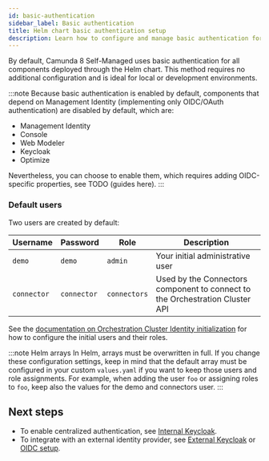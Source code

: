 ```yaml
---
id: basic-authentication
sidebar_label: Basic authentication
title: Helm chart basic authentication setup
description: Learn how to configure and manage basic authentication for Camunda 8 Self-Managed deployments using Helm chart.
---
```


By default, Camunda 8 Self-Managed uses basic authentication for all components deployed through the Helm chart. This method requires no additional configuration and is ideal for local or development environments.

:::note
Because basic authentication is enabled by default, components that depend on Management Identity (implementing only OIDC/OAuth authentication) are disabled by default, which are:

- Management Identity
- Console
- Web Modeler
- Keycloak
- Optimize

Nevertheless, you can choose to enable them, which requires adding OIDC-specific properties, see TODO (guides here).
:::

### Default users

Two users are created by default:

| Username    | Password    | Role         | Description                                                                  |
| ----------- | ----------- | ------------ | ---------------------------------------------------------------------------- |
| `demo`      | `demo`      | `admin`      | Your initial administrative user                                             |
| `connector` | `connector` | `connectors` | Used by the Connectors component to connect to the Orchestration Cluster API |

See the [documentation on Orchestration Cluster Identity initialization](/self-managed/components/orchestration-cluster/identity/overview.md#option-3-configuration) for how to configure the initial users and their roles.

:::note Helm arrays
In Helm, arrays must be overwritten in full. If you change these configuration settings, keep in mind that the default array must be configured in your custom `values.yaml` if you want to keep those users and role assignments. For example, when adding the user `foo` or assigning roles to `foo`, keep also the values for the demo and connectors user.
:::

## Next steps

- To enable centralized authentication, see [Internal Keycloak](./internal-keycloak.md).
- To integrate with an external identity provider, see [External Keycloak](./using-external-keycloak.md) or [OIDC setup](./connect-to-an-oidc-provider.md).
